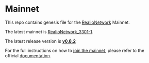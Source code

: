 # Mainnet

This repo contains genesis file for the [RealioNetwork](https://github.com/realiotech/realio-network) Mainnet.

The latest mainnet is [RealioNetwork_3301-1](./realionetwork_3301-1).

The latest release version is [**v0.8.2**](https://github.com/realiotech/realio-network/releases/tag/v0.8.2)

For the full instructions on how to [join the mainnet](https://docs.realio.network/mainnet/overview), please refer to the official [documentation](https://docs.realio.network/).